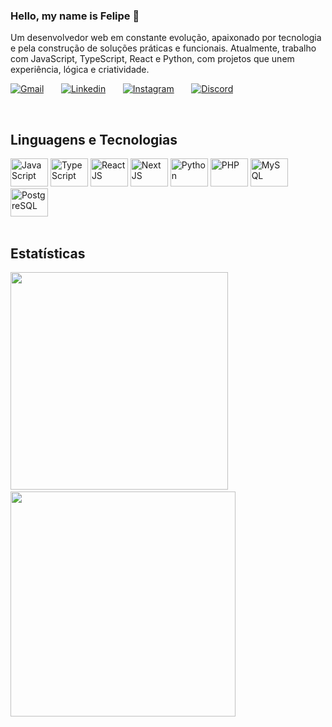 <div align="left">
<div>
  
### Hello, my name is Felipe 👋 
Um desenvolvedor web em constante evolução, apaixonado por tecnologia e pela construção de soluções práticas e funcionais.
Atualmente, trabalho com JavaScript, TypeScript, React e Python, com projetos que unem experiência, lógica e criatividade.
</div>

<div style="display: inline_block">

[![Gmail](https://img.shields.io/badge/Gmail-D14836?style=for-the-badge&logo=gmail&logoColor=white)](mailto:felipeminasgeraisbrasil@gmail.com)
&nbsp;&nbsp;&nbsp;&nbsp;&nbsp;
[![Linkedin](https://img.shields.io/badge/LinkedIn-0077B5?style=for-the-badge&logo=linkedin&logoColor=white)](https://www.linkedin.com/in/stefano-felipe/)
&nbsp;&nbsp;&nbsp;&nbsp;&nbsp;
[![Instagram](https://img.shields.io/badge/Instagram-E4405F?style=for-the-badge&logo=instagram&logoColor=white)](https://www.instagram.com/stefano_felipe_/)
&nbsp;&nbsp;&nbsp;&nbsp;&nbsp;
[![Discord](https://img.shields.io/badge/Discord-7289DA?style=for-the-badge&logo=discord&logoColor=white)]("")

</div>

<br>

## Linguagens e Tecnologias

<div>
  <img alt="JavaScript" height="45" width="60" src="https://cdn.jsdelivr.net/gh/devicons/devicon@latest/icons/javascript/javascript-plain.svg" />
  <img alt="TypeScript" height="45" width="60" src="https://cdn.jsdelivr.net/gh/devicons/devicon@latest/icons/typescript/typescript-plain.svg" />
  <img alt="React JS" height="45" width="60" src="https://cdn.jsdelivr.net/gh/devicons/devicon@latest/icons/react/react-original.svg" />
  <img alt="Next JS" height="45" width="60" src="https://cdn.jsdelivr.net/gh/devicons/devicon@latest/icons/nextjs/nextjs-plain.svg" />
  <img alt="Python" height="45" width="60" src="https://cdn.jsdelivr.net/gh/devicons/devicon@latest/icons/python/python-original.svg" />
  <img alt="PHP" height="45" width="60" src="https://cdn.jsdelivr.net/gh/devicons/devicon@latest/icons/php/php-original.svg" />
  <img alt="MySQL" height="45" width="60" src="https://cdn.jsdelivr.net/gh/devicons/devicon@latest/icons/mysql/mysql-original.svg" />
  <img alt="PostgreSQL" height="45" width="60" src="https://cdn.jsdelivr.net/gh/devicons/devicon@latest/icons/postgresql/postgresql-plain.svg" />
</div>

<br>

## Estatísticas

<div>
<p>
<img src="https://github-readme-stats.vercel.app/api/top-langs/?username=FelippeH&layout=donut&theme=tokyonight" width="348" />
&nbsp;&nbsp;&nbsp;&nbsp;&nbsp;&nbsp;&nbsp;&nbsp;&nbsp;
<img src="https://github-readme-stats.vercel.app/api?username=FelippeH&show_icons=true&theme=tokyonight&hide_rank=true" width="360" />
</p>
</div>
</div>
